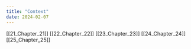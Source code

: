 ```yaml
---
title: "Context"
date: 2024-02-07
---
```



[[21_Chapter_21]]
[[22_Chapter_22]]
[[23_Chapter_23]]
[[24_Chapter_24]]
[[25_Chapter_25]]

